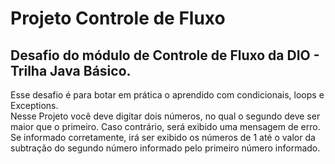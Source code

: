 # Projeto Controle de Fluxo

## Desafio do módulo de Controle de Fluxo da DIO - Trilha Java Básico.

Esse desafio é para botar em prática o aprendido com condicionais, loops e
Exceptions. <BR/>
Nesse Projeto você deve digitar dois números, no qual o segundo deve ser 
maior que o primeiro. Caso contrário, será exibido uma mensagem de erro.
<BR/>Se informado corretamente, irá ser exibido os números de 1 até o valor
da subtração do segundo número informado pelo primeiro número informado.